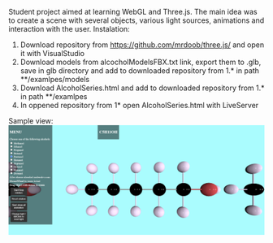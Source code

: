 Student project aimed at learning WebGL and Three.js. The main idea was to create a scene with several objects, various light sources, animations and interaction with the user. 
Instalation:
1. Download repository from https://github.com/mrdoob/three.js/ and open it with VisualStudio
2. Download models from alcocholModelsFBX.txt link, export them to .glb, save in glb directory and add to downloaded repository from 1.* in path **/examlpes/models
3. Download AlcoholSeries.html and add to downloaded repository from 1.* in path **/examlpes
4. In oppened repository from 1* open AlcoholSeries.html with LiveServer
   
Sample view:
![Alt text](sampleView.png)
